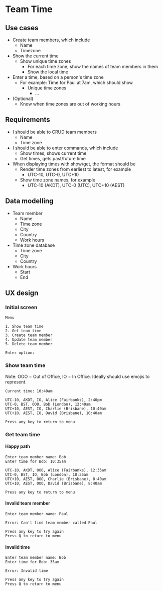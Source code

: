# Team Time

## Use cases

- Create team members, which include
  - Name
  - Timezone
- Show the current time
  - Show unique time zones
    - For each time zone, show the names of team members in them
    - Show the local time
- Enter a time, based on a person's time zone
  - For example: Time for Paul at 7am, which should show
    - Unique time zones
      - ...
- (Optional)
  - Know when time zones are out of working hours

## Requirements

- I should be able to CRUD team members
  - Name
  - Time zone
- I should be able to enter commands, which include
  - Show times, shows current time
  - Get times, gets past/future time
- When displaying times with show/get, the format should be
  - Render time zones from earliest to latest, for example
    - UTC-10, UTC-0, UTC+10
  - Show time zone names, for example
    - UTC-10 (AKDT), UTC-0 (UTC), UTC+10 (AEST)

## Data modelling

- Team member
  - Name
  - Time zone
  - City
  - Country
  - Work hours
- Time zone database
  - Time zone
  - City
  - Country
- Work hours
  - Start
  - End

## UX design

### Initial screen

```shell
Menu

1. Show team time
2. Get team time
3. Create team member
4. Update team member
5. Delete team member

Enter option:
```

### Show team time

Note: OOO = Out of Office, IO = In Office. Ideally should use emojis to represent.

```shell
Current time: 10:40am

UTC-10, AKDT, IO, Alice (Fairbanks), 2:40pm
UTC-0, BST, OOO, Bob (London), 12:40am
UTC+10, AEST, IO, Charlie (Brisbane), 10:40am
UTC+10, AEST, IO, David (Brisbane), 10:40am

Press any key to return to menu
```

### Get team time

#### Happy path

```shell
Enter team member name: Bob
Enter time for Bob: 10:35am

UTC-10, AKDT, OOO, Alice (Fairbanks), 12:35am
UTC-0, BST, IO, Bob (London), 10:35am
UTC+10, AEST, OOO, Charlie (Brisbane), 8:40am
UTC+10, AEST, OOO, David (Brisbane), 8:40am

Press any key to return to menu
```

#### Invalid team member

```shell
Enter team member name: Paul

Error: Can't find team member called Paul

Press any key to try again
Press Q to return to menu
```

#### Invalid time

```shell
Enter team member name: Bob
Enter time for Bob: 35am

Error: Invalid time

Press any key to try again
Press Q to return to menu
```
